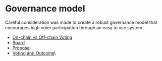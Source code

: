 # Governance model

Careful consideration was made to create a robust governance model that encourages high voter participation through an easy to use system.

* [On-chain vs Off-chain Voting](on-chain-vs-off-chain-voting.md)
* [Board](board.md)
* [Proposal](proposals.md)
* [Voting and Outcome](voting-and-outcome.md)\\
